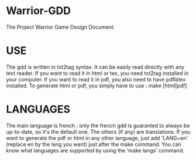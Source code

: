 Warrior-GDD
===========

The Project Warrior Game Design Document.

USE
===========
The gdd is written in txt2tag syntax. It can be easily read directly with any text reader.
If you want to read it in html or tex, you need txt2tag installed in your computer. If you want to read it in pdf, you also need to have pdflatex installed.
To generate html or pdf, you simply have to use :
      make [html|pdf]

LANGUAGES
===========
The main language is french : only the french gdd is guaranted to always be up-to-date, so it's the default one. The others (if any) are translations.
If you want to generate the pdf or html in any other language, just add 'LANG=en' (replace en by the lang you want) just after the make command.
You can know what languages are supported by using the 'make langs' command.

